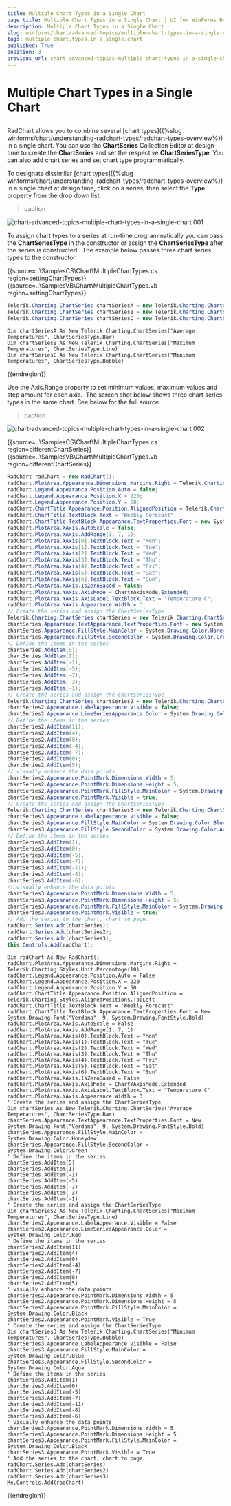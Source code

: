 ```yaml
---
title: Multiple Chart Types in a Single Chart
page_title: Multiple Chart Types in a Single Chart | UI for WinForms Documentation
description: Multiple Chart Types in a Single Chart
slug: winforms/chart/advanced-topics/multiple-chart-types-in-a-single-chart
tags: multiple,chart,types,in,a,single,chart
published: True
position: 3
previous_url: chart-advanced-topics-multiple-chart-types-in-a-single-chart
---
```


# Multiple Chart Types in a Single Chart



## 

RadChart allows you to combine several [chart types]({%slug winforms/chart/understanding-radchart-types/radchart-types-overview%}) in a single chart. You can use the __ChartSeries__ Collection Editor at design-time to create the __ChartSeries__ and set the respective __ChartSeriesType__. You can also add chart series and set chart type programmatically.

To designate dissimilar [chart types]({%slug winforms/chart/understanding-radchart-types/radchart-types-overview%}) in a single chart at design time, click on a series, then select the __Type__ property from the drop down list.


>caption 

![chart-advanced-topics-multiple-chart-types-in-a-single-chart 001](images/chart-advanced-topics-multiple-chart-types-in-a-single-chart001.png)



To assign chart types to a series at run-time programmatically you can pass the __ChartSeriesType__ in the constructor or assign the __ChartSeriesType__ after the series is constructed.  The example below passes three chart series types to the constructor. 

{{source=..\SamplesCS\Chart\MultipleChartTypes.cs region=settingChartTypes}} 
{{source=..\SamplesVB\Chart\MultipleChartTypes.vb region=settingChartTypes}} 

````C#
Telerik.Charting.ChartSeries chartSeriesA = new Telerik.Charting.ChartSeries("Average Temperatures", ChartSeriesType.Bar);
Telerik.Charting.ChartSeries chartSeriesB = new Telerik.Charting.ChartSeries("Maximum Temperatures", ChartSeriesType.Line);
Telerik.Charting.ChartSeries chartSeriesC = new Telerik.Charting.ChartSeries("Minimum Temperatures", ChartSeriesType.Bubble);

````
````VB.NET
Dim chartSeriesA As New Telerik.Charting.ChartSeries("Average Temperatures", ChartSeriesType.Bar)
Dim chartSeriesB As New Telerik.Charting.ChartSeries("Maximum Temperatures", ChartSeriesType.Line)
Dim chartSeriesC As New Telerik.Charting.ChartSeries("Minimum Temperatures", ChartSeriesType.Bubble)

````

{{endregion}} 




Use the Axis.Range property to set minimum values, maximum values and step amount for each axis.  The screen shot below shows three chart series types in the same chart. See below for the full source.


>caption 

![chart-advanced-topics-multiple-chart-types-in-a-single-chart 002](images/chart-advanced-topics-multiple-chart-types-in-a-single-chart002.png)
 
{{source=..\SamplesCS\Chart\MultipleChartTypes.cs region=differentChartSeries}} 
{{source=..\SamplesVB\Chart\MultipleChartTypes.vb region=differentChartSeries}} 

````C#
RadChart radChart = new RadChart();
radChart.PlotArea.Appearance.Dimensions.Margins.Right = Telerik.Charting.Styles.Unit.Percentage(10);
radChart.Legend.Appearance.Position.Auto = false;
radChart.Legend.Appearance.Position.X = 220;
radChart.Legend.Appearance.Position.Y = 50;
radChart.ChartTitle.Appearance.Position.AlignedPosition = Telerik.Charting.Styles.AlignedPositions.TopLeft;
radChart.ChartTitle.TextBlock.Text = "Weekly Forecast";
radChart.ChartTitle.TextBlock.Appearance.TextProperties.Font = new System.Drawing.Font("Verdana", 9, System.Drawing.FontStyle.Bold);
radChart.PlotArea.XAxis.AutoScale = false;
radChart.PlotArea.XAxis.AddRange(1, 7, 1);
radChart.PlotArea.XAxis[0].TextBlock.Text = "Mon";
radChart.PlotArea.XAxis[1].TextBlock.Text = "Tue";
radChart.PlotArea.XAxis[2].TextBlock.Text = "Wed";
radChart.PlotArea.XAxis[3].TextBlock.Text = "Thu";
radChart.PlotArea.XAxis[4].TextBlock.Text = "Fri";
radChart.PlotArea.XAxis[5].TextBlock.Text = "Sat";
radChart.PlotArea.XAxis[6].TextBlock.Text = "Sun";
radChart.PlotArea.XAxis.IsZeroBased = false;
radChart.PlotArea.YAxis.AxisMode = ChartYAxisMode.Extended;
radChart.PlotArea.YAxis.AxisLabel.TextBlock.Text = "Temperature C";
radChart.PlotArea.YAxis.Appearance.Width = 3;
// Create the series and assign the ChartSeriesType
Telerik.Charting.ChartSeries chartSeries = new Telerik.Charting.ChartSeries("Average Temperatures", ChartSeriesType.Bar);
chartSeries.Appearance.TextAppearance.TextProperties.Font = new System.Drawing.Font("Verdana", 9, System.Drawing.FontStyle.Bold);
chartSeries.Appearance.FillStyle.MainColor = System.Drawing.Color.Honeydew;
chartSeries.Appearance.FillStyle.SecondColor = System.Drawing.Color.Green;
// Define the items in the series
chartSeries.AddItem(5);
chartSeries.AddItem(1);
chartSeries.AddItem(-1);
chartSeries.AddItem(-5);
chartSeries.AddItem(-7);
chartSeries.AddItem(-3);
chartSeries.AddItem(-1);
// Create the series and assign the ChartSeriesType
Telerik.Charting.ChartSeries chartSeries2 = new Telerik.Charting.ChartSeries("Maximum Temperatures", ChartSeriesType.Line);
chartSeries2.Appearance.LabelAppearance.Visible = false;
chartSeries2.Appearance.LineSeriesAppearance.Color = System.Drawing.Color.Red;
// Define the items in the series
chartSeries2.AddItem(11);
chartSeries2.AddItem(4);
chartSeries2.AddItem(0);
chartSeries2.AddItem(-4);
chartSeries2.AddItem(-7);
chartSeries2.AddItem(0);
chartSeries2.AddItem(5);
// visually enhance the data points
chartSeries2.Appearance.PointMark.Dimensions.Width = 5;
chartSeries2.Appearance.PointMark.Dimensions.Height = 5;
chartSeries2.Appearance.PointMark.FillStyle.MainColor = System.Drawing.Color.Black;
chartSeries2.Appearance.PointMark.Visible = true;
// Create the series and assign the ChartSeriesType
Telerik.Charting.ChartSeries chartSeries3 = new Telerik.Charting.ChartSeries("Minimum Temperatures", ChartSeriesType.Bubble);
chartSeries3.Appearance.LabelAppearance.Visible = false;
chartSeries3.Appearance.FillStyle.MainColor = System.Drawing.Color.Blue;
chartSeries3.Appearance.FillStyle.SecondColor = System.Drawing.Color.Aqua;
// Define the items in the series
chartSeries3.AddItem(1);
chartSeries3.AddItem(0);
chartSeries3.AddItem(-5);
chartSeries3.AddItem(-7);
chartSeries3.AddItem(-11);
chartSeries3.AddItem(-8);
chartSeries3.AddItem(-6);
// visually enhance the data points
chartSeries3.Appearance.PointMark.Dimensions.Width = 5;
chartSeries3.Appearance.PointMark.Dimensions.Height = 5;
chartSeries3.Appearance.PointMark.FillStyle.MainColor = System.Drawing.Color.Black;
chartSeries3.Appearance.PointMark.Visible = true;
// Add the series to the chart, chart to page.
radChart.Series.Add(chartSeries);
radChart.Series.Add(chartSeries2);
radChart.Series.Add(chartSeries3);
this.Controls.Add(radChart);

````
````VB.NET
Dim radChart As New RadChart()
radChart.PlotArea.Appearance.Dimensions.Margins.Right = Telerik.Charting.Styles.Unit.Percentage(10)
radChart.Legend.Appearance.Position.Auto = False
radChart.Legend.Appearance.Position.X = 220
radChart.Legend.Appearance.Position.Y = 50
radChart.ChartTitle.Appearance.Position.AlignedPosition = Telerik.Charting.Styles.AlignedPositions.TopLeft
radChart.ChartTitle.TextBlock.Text = "Weekly Forecast"
radChart.ChartTitle.TextBlock.Appearance.TextProperties.Font = New System.Drawing.Font("Verdana", 9, System.Drawing.FontStyle.Bold)
radChart.PlotArea.XAxis.AutoScale = False
radChart.PlotArea.XAxis.AddRange(1, 7, 1)
radChart.PlotArea.XAxis(0).TextBlock.Text = "Mon"
radChart.PlotArea.XAxis(1).TextBlock.Text = "Tue"
radChart.PlotArea.XAxis(2).TextBlock.Text = "Wed"
radChart.PlotArea.XAxis(3).TextBlock.Text = "Thu"
radChart.PlotArea.XAxis(4).TextBlock.Text = "Fri"
radChart.PlotArea.XAxis(5).TextBlock.Text = "Sat"
radChart.PlotArea.XAxis(6).TextBlock.Text = "Sun"
radChart.PlotArea.XAxis.IsZeroBased = False
radChart.PlotArea.YAxis.AxisMode = ChartYAxisMode.Extended
radChart.PlotArea.YAxis.AxisLabel.TextBlock.Text = "Temperature C"
radChart.PlotArea.YAxis.Appearance.Width = 3
' Create the series and assign the ChartSeriesType
Dim chartSeries As New Telerik.Charting.ChartSeries("Average Temperatures", ChartSeriesType.Bar)
chartSeries.Appearance.TextAppearance.TextProperties.Font = New System.Drawing.Font("Verdana", 9, System.Drawing.FontStyle.Bold)
chartSeries.Appearance.FillStyle.MainColor = System.Drawing.Color.Honeydew
chartSeries.Appearance.FillStyle.SecondColor = System.Drawing.Color.Green
' Define the items in the series
chartSeries.AddItem(5)
chartSeries.AddItem(1)
chartSeries.AddItem(-1)
chartSeries.AddItem(-5)
chartSeries.AddItem(-7)
chartSeries.AddItem(-3)
chartSeries.AddItem(-1)
' Create the series and assign the ChartSeriesType
Dim chartSeries2 As New Telerik.Charting.ChartSeries("Maximum Temperatures", ChartSeriesType.Line)
chartSeries2.Appearance.LabelAppearance.Visible = False
chartSeries2.Appearance.LineSeriesAppearance.Color = System.Drawing.Color.Red
' Define the items in the series
chartSeries2.AddItem(11)
chartSeries2.AddItem(4)
chartSeries2.AddItem(0)
chartSeries2.AddItem(-4)
chartSeries2.AddItem(-7)
chartSeries2.AddItem(0)
chartSeries2.AddItem(5)
' visually enhance the data points
chartSeries2.Appearance.PointMark.Dimensions.Width = 5
chartSeries2.Appearance.PointMark.Dimensions.Height = 5
chartSeries2.Appearance.PointMark.FillStyle.MainColor = System.Drawing.Color.Black
chartSeries2.Appearance.PointMark.Visible = True
' Create the series and assign the ChartSeriesType
Dim chartSeries3 As New Telerik.Charting.ChartSeries("Minimum Temperatures", ChartSeriesType.Bubble)
chartSeries3.Appearance.LabelAppearance.Visible = False
chartSeries3.Appearance.FillStyle.MainColor = System.Drawing.Color.Blue
chartSeries3.Appearance.FillStyle.SecondColor = System.Drawing.Color.Aqua
' Define the items in the series           
chartSeries3.AddItem(1)
chartSeries3.AddItem(0)
chartSeries3.AddItem(-5)
chartSeries3.AddItem(-7)
chartSeries3.AddItem(-11)
chartSeries3.AddItem(-8)
chartSeries3.AddItem(-6)
' visually enhance the data points
chartSeries3.Appearance.PointMark.Dimensions.Width = 5
chartSeries3.Appearance.PointMark.Dimensions.Height = 5
chartSeries3.Appearance.PointMark.FillStyle.MainColor = System.Drawing.Color.Black
chartSeries3.Appearance.PointMark.Visible = True
' Add the series to the chart, chart to page.
radChart.Series.Add(chartSeries)
radChart.Series.Add(chartSeries2)
radChart.Series.Add(chartSeries3)
Me.Controls.Add(radChart)

````

{{endregion}} 



